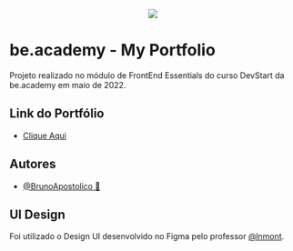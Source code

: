 
<p align="center">
   <img src="https://www.beacademy.com.br/wp-content/uploads/2019/11/Logo-Topo.png" /> 
</p>



# be.academy - My Portfolio

Projeto realizado no módulo de FrontEnd Essentials do curso DevStart da be.academy em maio de 2022.

## Link do Portfólio

- [Clique Aqui](https://brunoapostolico.github.io/beacademy-devstart-frontend-myportfolio/)

## Autores

- [@BrunoApostolico 🚀](https://www.github.com/brunoapostolico) 


## UI Design

Foi utilizado o Design UI desenvolvido no Figma pelo professor [@lnmont](https://www.github.com/lnmont).

